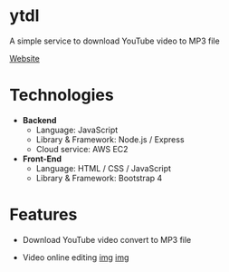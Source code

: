 # ytdl
A simple service to download YouTube video to MP3 file

[Website](https://ytdl.wuhsun.com "Title")

# Technologies

* **Backend**
  * Language: JavaScript
  * Library & Framework: Node.js / Express
  * Cloud service: AWS EC2
* **Front-End**
  * Language: HTML / CSS / JavaScript
  * Library & Framework: Bootstrap 4
  
# Features
* Download YouTube video convert to MP3 file

* Video online editing
[img](https://imgur.com/a/3s8rZZS)
[img](https://imgur.com/a/z3k8k87)
